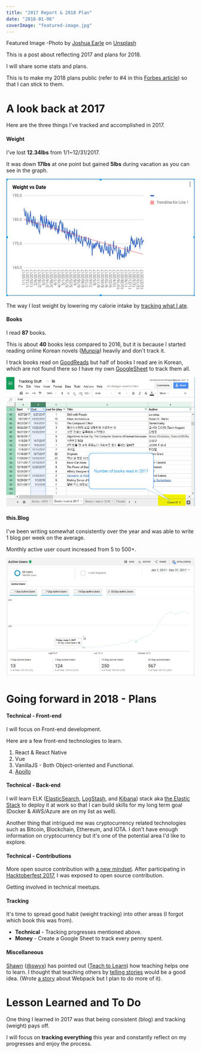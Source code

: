 ```yaml
---
title: "2017 Report & 2018 Plan"
date: "2018-01-06"
coverImage: "featured-image.jpg"
---
```


Featured Image -Photo by [Joshua Earle](https://unsplash.com/photos/-87JyMb9ZfU?utm_source=unsplash&utm_medium=referral&utm_content=creditCopyText) on [Unsplash](https://unsplash.com/?utm_source=unsplash&utm_medium=referral&utm_content=creditCopyText)

This is a post about reflecting 2017 and plans for 2018.

I will share some stats and plans.

This is to make my 2018 plans public (refer to #4 in this [Forbes article](https://www.forbes.com/sites/kevinkruse/2016/01/03/making-new-years-resolutions-stick/#354d7c596903)) so that I can stick to them.

# A look back at 2017

Here are the three things I've tracked and accomplished in 2017.

#### Weight

I've lost **12.34lbs** from 1/1~12/31/2017.

It was down **17lbs** at one point but gained **5lbs** during vacation as you can see in the graph.

![](./images/2017-Weight-Graph.jpg)

The way I lost weight by lowering my calorie intake by [tracking what I ate](https://docs.google.com/spreadsheets/d/1kHgEYHW49Thk9VtOADGwSX0EfHjpdQ0RGqsZ8WyipIk/edit?usp=sharing).

#### Books

I read **87** books.

This is about **40** books less compared to 2016, but it is because I started reading online Korean novels ([Munpia](http://www.munpia.com/)) heavily and don't track it.

I track books read on [GoodReads](https://www.goodreads.com/user/show/25927588-sung-kim) but half of books I read are in Korean, which are not found there so I have my own [GoogleSheet](https://docs.google.com/spreadsheets/d/106UBkKjFFPsHiorV_-eOmmvQce914lLn0flJYSNol2Q/edit?usp=sharing) to track them all.

![](./images/2017-Book-count.jpg)

#### this.Blog

I've been writing somewhat consistently over the year and was able to write 1 blog per week on the average.

Monthly active user count increased from 5 to 500+.

![](./images/2017-Active-Users.jpg)

# Going forward in 2018 - Plans

#### Technical - Front-end

I will focus on Front-end development.

Here are a few front-end technologies to learn.

1. React & React Native
2. Vue
3. VanillaJS - Both Object-oriented and Functional.
4. [Apollo](https://www.apollographql.com/)

#### Technical - Back-end

I will learn ELK ([ElasticSearch](https://www.elastic.co/products/elasticsearch), [LogStash](https://www.elastic.co/products/logstash), and [Kibana](https://www.elastic.co/products/kibana)) stack aka [the Elastic Stack](https://www.elastic.co/webinars/introduction-elk-stack) to deploy it at work so that I can build skills for my long term goal (Docker & AWS/Azure are on my list as well).

Another thing that intrigued me was cryptocurrency related technologies such as Bitcoin, Blockchain, Ethereum, and IOTA. I don't have enough information on cryptocurrency but it's one of the potential area I'd like to explore.

#### Technical - Contributions

More open source contribution with [a new mindset](https://hackernoon.com/i-thought-i-understood-open-source-i-was-wrong-cf54999c097b). After participating in [Hacktoberfest 2017](https://hacktoberfest.digitalocean.com/#resources), I was exposed to open source contribution.

Getting involved in technical meetups.

#### Tracking

It's time to spread good habit (weight tracking) into other areas (I forgot which book this was from).

- **Technical** - Tracking progresses mentioned above.
- **Money** - Create a Google Sheet to track every penny spent.

#### Miscellaneous

[Shawn](https://www.swyx.io/) ([@swyx](https://twitter.com/swyx/)) has pointed out ([Teach to Learn](https://hackernoon.com/no-zero-days-my-path-from-code-newbie-to-full-stack-developer-in-12-months-214122a8948f)) how teaching helps one to learn. I thought that teaching others by [telling stories](https://hackernoon.com/dont-laugh-at-storytelling-f2b5521c3f25) would be a good idea. (Wrote [a story](https://www.google.com/url?sa=t&rct=j&q=&esrc=s&source=web&cd=1&cad=rja&uact=8&ved=0ahUKEwj8jpW9gcTYAhWiUt8KHUXYCE8QFggpMAA&url=https%3A%2F%2Fwww.slightedgecoder.com%2F2017%2F12%2F24%2Fstory-jam-webpack%2F&usg=AOvVaw1JNVBl5UHcFytdnzIyqftZ) about Webpack but I plan to do more of it).

# Lesson Learned and To Do

One thing I learned in 2017 was that being consistent (blog) and tracking (weight) pays off.

I will focus on **tracking everything** this year and constantly reflect on my progresses and enjoy the process.
